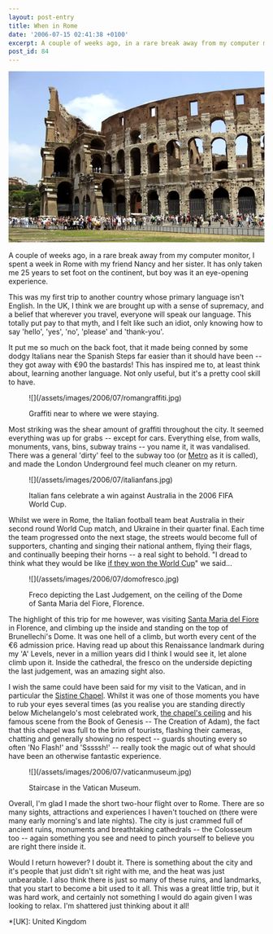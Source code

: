 ```yaml
---
layout: post-entry
title: When in Rome
date: '2006-07-15 02:41:38 +0100'
excerpt: A couple of weeks ago, in a rare break away from my computer monitor, I spent a week in Rome with my friend Nancy and her sister.
post_id: 84
---
```

![The Coliseum in Rome](/assets/images/2006/07/when_in_rome.jpg)

A couple of weeks ago, in a rare break away from my computer monitor, I spent a week in Rome with my friend Nancy and her sister. It has only taken me 25 years to set foot on the continent, but boy was it an eye-opening experience.

This was my first trip to another country whose primary language isn't English. In the UK, I think we are brought up with a sense of supremacy, and a belief that wherever you travel, everyone will speak our language. This totally put pay to that myth, and I felt like such an idiot, only knowing how to say 'hello', 'yes', 'no', 'please' and 'thank-you'.

It put me so much on the back foot, that it made being conned by some dodgy Italians near the Spanish Steps far easier than it should have been -- they got away with &#8364;90 the bastards! This has inspired me to, at least think about, learning another language. Not only useful, but it's a pretty cool skill to have.

<figure>
    ![](/assets/images/2006/07/romangraffiti.jpg)
    <figcaption>
        <p>Graffiti near to where we were staying.</p>
    </figcaption>
</figure>

Most striking was the shear amount of graffiti throughout the city. It seemed everything was up for grabs -- except for cars. Everything else, from walls, monuments, vans, bins, subway trains -- you name it, it was vandalised. There was a general 'dirty' feel to the subway too (or [Metro][1] as it is called), and made the London Underground feel much cleaner on my return.

<figure>
    ![](/assets/images/2006/07/italianfans.jpg)
    <figcaption>
        <p>Italian fans celebrate a win against Australia in the 2006 FIFA World Cup.</p>
    </figcaption>
</figure>

Whilst we were in Rome, the Italian football team beat Australia in their second round World Cup match, and Ukraine in their quarter final. Each time the team progressed onto the next stage, the streets would become full of supporters, chanting and singing their national anthem, flying their flags, and continually beeping their horns -- a real sight to behold. "I dread to think what they would be like [if they won the World Cup][2]" we said...

<figure>
    ![](/assets/images/2006/07/domofresco.jpg)
    <figcaption>
        <p>Freco depicting the Last Judgement, on the ceiling of the Dome of Santa Maria del Fiore, Florence.</p>
    </figcaption>
</figure>

The highlight of this trip for me however, was visiting [Santa Maria del Fiore][3] in Florence, and climbing up the inside and standing on the top of Brunellechi's Dome. It was one hell of a climb, but worth every cent of the €6 admission price. Having read up about this Renaissance landmark during my 'A' Levels, never in a million years did I think I would see it, let alone climb upon it. Inside the cathedral, the fresco on the underside depicting the last judgement, was an amazing sight also.

I wish the same could have been said for my visit to the Vatican, and in particular the [Sistine Chapel][4]. Whilst it was one of those moments you have to rub your eyes several times (as you realise you are standing directly below Michelangelo's most celebrated work, [the chapel's ceiling][5] and his famous scene from the Book of Genesis -- The Creation of Adam), the fact that this chapel was full to the brim of tourists, flashing their cameras, chatting and generally showing no respect -- guards shouting every so often 'No Flash!' and 'Sssssh!' -- really took the magic out of what should have been an otherwise fantastic experience.

<figure>
    ![](/assets/images/2006/07/vaticanmuseum.jpg)
    <figcaption>
        <p>Staircase in the Vatican Museum.</p>
    </figcaption>
</figure>

Overall, I'm glad I made the short two-hour flight over to Rome. There are so many sights, attractions and experiences I haven't touched on (there were many early morning's and late nights). The city is just crammed full of ancient ruins, monuments and breathtaking cathedrals -- the Colosseum too -- again something you see and need to pinch yourself to believe you are right there inside it.

Would I return however? I doubt it. There is something about the city and it's people that just didn't sit right with me, and the heat was just unbearable. I also think there is just so many of these ruins, and landmarks, that you start to become a bit used to it all. This was a great little trip, but it was hard work, and certainly not something I would do again given I was looking to relax. I'm shattered just thinking about it all!

[1]: http://en.wikipedia.org/wiki/Rome_Metro
[2]: http://fifaworldcup.yahoo.com/06/en/060710/1/8rit.html
[3]: http://en.wikipedia.org/wiki/Santa_Maria_del_Fiore
[4]: http://en.wikipedia.org/wiki/Sistine_Chapel
[5]: http://en.wikipedia.org/wiki/Sistine_Chapel_ceiling

*[UK]: United Kingdom